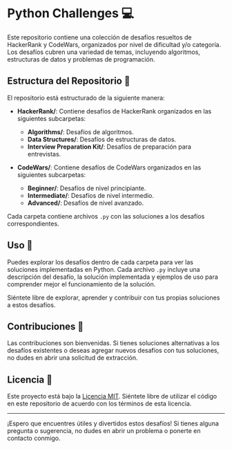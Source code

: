 # Python Challenges 💻

Este repositorio contiene una colección de desafíos resueltos de HackerRank y CodeWars, organizados por nivel de dificultad y/o categoría. Los desafíos cubren una variedad de temas, incluyendo algoritmos, estructuras de datos y problemas de programación.

## Estructura del Repositorio 📁

El repositorio está estructurado de la siguiente manera:

- **HackerRank/**: Contiene desafíos de HackerRank organizados en las siguientes subcarpetas:
  - **Algorithms/**: Desafíos de algoritmos.
  - **Data Structures/**: Desafíos de estructuras de datos.
  - **Interview Preparation Kit/**: Desafíos de preparación para entrevistas.

- **CodeWars/**: Contiene desafíos de CodeWars organizados en las siguientes subcarpetas:
  - **Beginner/**: Desafíos de nivel principiante.
  - **Intermediate/**: Desafíos de nivel intermedio.
  - **Advanced/**: Desafíos de nivel avanzado.

Cada carpeta contiene archivos `.py` con las soluciones a los desafíos correspondientes.

## Uso 🚀

Puedes explorar los desafíos dentro de cada carpeta para ver las soluciones implementadas en Python. Cada archivo `.py` incluye una descripción del desafío, la solución implementada y ejemplos de uso para comprender mejor el funcionamiento de la solución.

Siéntete libre de explorar, aprender y contribuir con tus propias soluciones a estos desafíos.

## Contribuciones 🤝

Las contribuciones son bienvenidas. Si tienes soluciones alternativas a los desafíos existentes o deseas agregar nuevos desafíos con tus soluciones, no dudes en abrir una solicitud de extracción.

## Licencia 📝

Este proyecto está bajo la [Licencia MIT](LICENSE). Siéntete libre de utilizar el código en este repositorio de acuerdo con los términos de esta licencia.

---

¡Espero que encuentres útiles y divertidos estos desafíos! Si tienes alguna pregunta o sugerencia, no dudes en abrir un problema o ponerte en contacto conmigo.